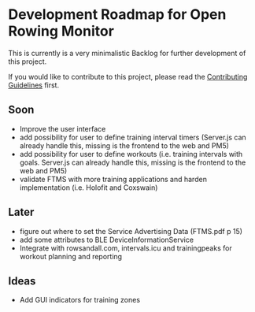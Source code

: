 # Development Roadmap for Open Rowing Monitor

This is currently is a very minimalistic Backlog for further development of this project.

If you would like to contribute to this project, please read the [Contributing Guidelines](CONTRIBUTING.md) first.

## Soon

* Improve the user interface
* add possibility for user to define training interval timers (Server.js can already handle this, missing is the frontend to the web and PM5)
* add possibility for user to define workouts (i.e. training intervals with goals. Server.js can already handle this, missing is the frontend to the web and PM5)
* validate FTMS with more training applications and harden implementation (i.e. Holofit and Coxswain)

## Later

* figure out where to set the Service Advertising Data (FTMS.pdf p 15)
* add some attributes to BLE DeviceInformationService
* Integrate with rowsandall.com, intervals.icu and trainingpeaks for workout planning and reporting

## Ideas

* Add GUI indicators for training zones
